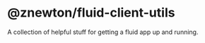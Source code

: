 # @znewton/fluid-client-utils

A collection of helpful stuff for getting a fluid app up and running.
